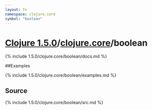 ```yaml
---
layout: fn
namespace: clojure.core
symbol: "boolean"
---
```


# [Clojure 1.5.0](../../)/[clojure.core](../)/boolean

{% include 1.5.0/clojure.core/boolean/docs.md %}

##Examples

{% include 1.5.0/clojure.core/boolean/examples.md %}
## Source
{% include 1.5.0/clojure.core/boolean/src.md %}

